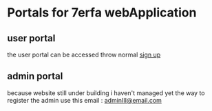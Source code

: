 # Portals for 7erfa webApplication

## user portal

the user portal can be accessed throw normal [sign up](https://main--polite-moxie-b61165.netlify.app/signup)

## admin portal

because website still under building i haven't managed yet the way to register the admin
use this email : adminIII@email.com
